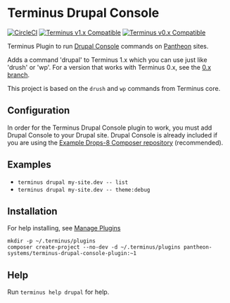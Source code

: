 # Terminus Drupal Console

[![CircleCI](https://circleci.com/gh/pantheon-systems/terminus-drupal-console-plugin.svg?style=svg)](https://circleci.com/gh/pantheon-systems/terminus-drupal-console-plugin)
[![Terminus v1.x Compatible](https://img.shields.io/badge/terminus-v1.x-green.svg)](https://github.com/pantheon-systems/terminus-drupal-console-plugin/tree/1.x)
[![Terminus v0.x Compatible](https://img.shields.io/badge/terminus-v0.x-green.svg)](https://github.com/pantheon-systems/terminus-drupal-console-plugin/tree/0.x)

Terminus Plugin to run [Drupal Console](https://github.com/hechoendrupal/DrupalConsole) commands on [Pantheon](https://www.pantheon.io) sites.

Adds a command 'drupal' to Terminus 1.x which you can use just like 'drush' or 'wp'. For a version that works with Terminus 0.x, see the [0.x branch](https://github.com/pantheon-systems/terminus-drupal-console-plugin/tree/0.x).

This project is based on the `drush` and `wp` commands from Terminus core.

## Configuration

In order for the Terminus Drupal Console plugin to work, you must add Drupal Console to your Drupal site.  Drupal Console is already included if you are using the [Example Drops-8 Composer repository](https://github.com/pantheon-systems/example-drops-8-composer) (recommended).

## Examples
* `terminus drupal my-site.dev -- list`
* `terminus drupal my-site.dev -- theme:debug`

## Installation
For help installing, see [Manage Plugins](https://pantheon.io/docs/terminus/plugins/)
```
mkdir -p ~/.terminus/plugins
composer create-project --no-dev -d ~/.terminus/plugins pantheon-systems/terminus-drupal-console-plugin:~1
```
## Help
Run `terminus help drupal` for help.
